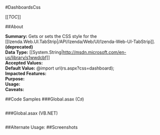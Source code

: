 #DashboardsCss

[[_TOC_]]

##About

**Summary:** Gets or sets the CSS style for the [[Izenda.Web.UI.TabStrip|/API/Izenda/Web/UI/Izenda-Web-UI-TabStrip]].**(deprecated)**  
**Data Type:** [[System.String|http://msdn.microsoft.com/en-us/library/s1wwdcbf]]  
**Accepted Values:**   
**Default Value:** @import url(rs.aspx?css=dashboard);  
**Impacted Features:**   
**Purpose:**   
**Usage:**   
**Caveats:**   

##Code Samples
###Global.asax (C♯)

```csharp
```

###Global.asax (VB.NET)

```visualbasic
```
##Alternate Usage: 
##Screenshots
